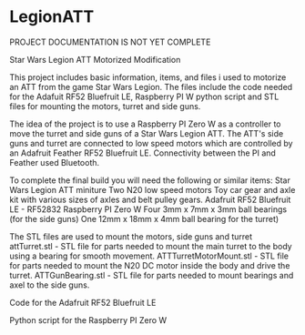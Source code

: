 # LegionATT

PROJECT DOCUMENTATION IS NOT YET COMPLETE

Star Wars Legion ATT Motorized Modification

This project includes basic information, items, and files i used to motorize an ATT from the game Star Wars Legion. The files include the code needed for the Adafuit RF52 Bluefruit LE, Raspberry PI W python script and STL files for mounting the motors, turret and side guns.

The idea of the project is to use a Raspberry PI Zero W as a controller to move the turret and side guns of a Star Wars Legion ATT. The ATT's side guns and turret are connected to low speed motors which are controlled by an Adafruit Feather RF52 Bluefruit LE. Connectivity between the PI and Feather used Bluetooth.

To complete the final build you will need the following or similar items:
   Star Wars Legion ATT miniture
   Two N20 low speed motors
   Toy car gear and axle kit with various sizes of axles and belt pulley gears.
   Adafruit RF52 Bluefruit LE - RF52832
   Raspberry PI Zero W
   Four 3mm x 7mm x 3mm ball bearings (for the side guns)
   One 12mm x 18mm x 4mm ball bearing for the turret)
   
The STL files are used to mount the motors, side guns and turret
  attTurret.stl - STL file for parts needed to mount the main turret to the body using a bearing for smooth movement.
  ATTTurretMotorMount.stl - STL file for parts needed to mount the N20 DC motor inside the body and drive the turret.
  ATTGunBearing.stl - STL file for parts needed to mount bearings and axel to the side guns.
  
Code for the Adafruit RF52 Bluefruit LE

Python script for the Raspberry PI Zero W
